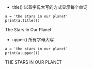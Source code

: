 - title()  以首字母大写的方式显示每个单词

```
a = 'the stars in our planet'
print(a.title())
```
The Stars In Our Planet


- upper()  所有字母大写
```
a = 'the stars in our planet'
print(a.upper())
```
THE STARS IN OUR PLANET
